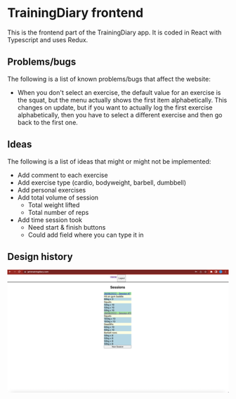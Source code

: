 # TrainingDiary frontend

This is the frontend part of the TrainingDiary app. It is coded in React with Typescript and uses Redux.

## Problems/bugs

The following is a list of known problems/bugs that affect the website:

- When you don't select an exercise, the default value for an exercise is the squat, but the menu actually shows the first item alphabetically. This changes on update, but if you want to actually log the first exercise alphabetically, then you have to select a different exercise and then go back to the first one.

## Ideas

The following is a list of ideas that might or might not be implemented:

- Add comment to each exercise
- Add exercise type (cardio, bodyweight, barbell, dumbbell)
- Add personal exercises
- Add total volume of session
  - Total weight lifted
  - Total number of reps
- Add time session took
  - Need start & finish buttons
  - Could add field where you can type it in

## Design history

![Design1](Trainingdiary_design1.png)
